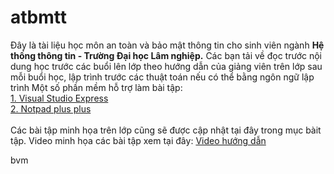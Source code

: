 # atbmtt
Đây là tài liệu học môn an toàn và bảo mật thông tin cho sinh viên ngành <b>Hệ thống thông tin - Trường Đại học Lâm nghiệp.</b>
Các bạn tải về đọc trước nội dung học trước các buổi lên lớp theo hướng dẫn của giảng viên trên lớp sau mỗi buổi học, lập trình trước các thuật toán nếu có thể bằng ngôn ngữ lập trình
Một số phần mềm hỗ trợ làm bài tập:
<br/>
<a href="https://visualstudio.microsoft.com/vs/express">1. Visual Studio Express</a>
<br/>
<a href="https://notepad-plus-plus.org/download/v7.5.8.html">2. Notpad plus plus</a>
<br/><br/>
Các bài tập minh họa trên lớp cũng sẽ được cập nhật tại đây trong mục bàit tập.
Video minh họa các bài tập xem tại đây: <a href="https://www.youtube.com/playlist?list=PL7QnRgf5BcSlGSLQrytwy1ObvgPnCew8g">Video hướng dẫn</a>

bvm
